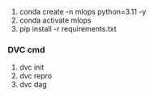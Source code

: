 1. conda create -n mlops python=3.11 -y
2. conda activate mlops
3. pip install -r requirements.txt



### DVC cmd

1. dvc init
2. dvc repro
3. dvc dag